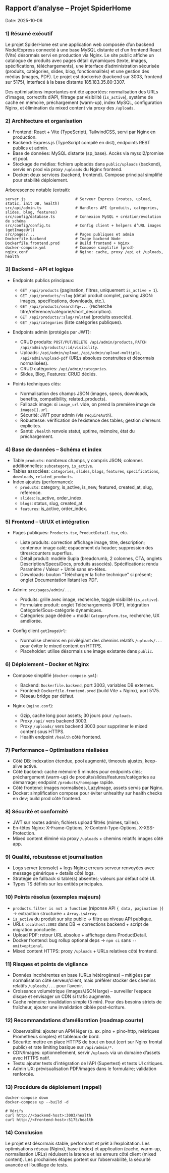 ## Rapport d’analyse – Projet SpiderHome

Date: 2025-10-06

### 1) Résumé exécutif

Le projet SpiderHome est une application web composée d’un backend Node/Express connecté à une base MySQL distante et d’un frontend React (Vite) désormais servi en production via Nginx. Le site public affiche un catalogue de produits avec pages détail dynamiques (texte, images, spécifications, téléchargements), une interface d’administration sécurisée (produits, catégories, slides, blog, fonctionnalités) et une gestion des médias (images, PDF). Le projet est dockerisé (backend sur 3003, frontend sur 5175), interfacé à la base distante 185.183.35.80:3307.

Des optimisations importantes ont été apportées: normalisation des URLs d’images, correctifs d’API, filtrage par visibilité (`is_active`), système de cache en mémoire, préchargement (warm-up), index MySQL, configuration Nginx, et élimination du mixed content via proxy des `/uploads`.

### 2) Architecture et organisation

- Frontend: React + Vite (TypeScript), TailwindCSS, servi par Nginx en production.
- Backend: Express.js (TypeScript compilé en dist), endpoints REST publics et admin.
- Base de données: MySQL distante (sp_base). Accès via mysql2/promise et pool.
- Stockage de médias: fichiers uploadés dans `public/uploads` (backend), servis en prod via proxy `/uploads` du Nginx frontend.
- Docker: deux services (backend, frontend). Compose principal simplifié pour stabilité déploiement.

Arborescence notable (extrait):

```
server.js                      # Serveur Express (routes, upload, static, init DB, health)
src/api/admin.ts               # Handlers API (produits, catégories, slides, blog, features)
src/config/database.ts         # Connexion MySQL + création/évolution de schéma
src/config/config.ts           # Config client + helpers d’URL images (getImageUrl)
src/pages/...                  # Pages publiques et admin
Dockerfile.backend             # Image backend Node
Dockerfile.frontend.prod       # Build frontend + Nginx
docker-compose.yml             # Compose simplifié (prod)
nginx.conf                     # Nginx: cache, proxy /api et /uploads, health
```

### 3) Backend – API et logique

- Endpoints publics principaux:
  - `GET /api/products` (pagination, filtres, uniquement `is_active = 1`).
  - `GET /api/products/:slug` (détail produit complet, parsing JSON: images, specifications, downloads, etc.).
  - `GET /api/products/search?q=...` (recherche titre/référence/catégorie/short_description).
  - `GET /api/products/:slug/related` (produits associés).
  - `GET /api/categories` (liste catégories publiques).

- Endpoints admin (protégés par JWT):
  - CRUD produits: `POST/PUT/DELETE /api/admin/products`, `PATCH /api/admin/products/:id/visibility`.
  - Uploads: `/api/admin/upload`, `/api/admin/upload-multiple`, `/api/admin/upload-pdf` (URLs absolues construites et désormais normalisées).
  - CRUD catégories: `/api/admin/categories`.
  - Slides, Blog, Features: CRUD dédiés.

- Points techniques clés:
  - Normalisation des champs JSON (images, specs, downloads, benefits, compatibility, related_products).
  - Fallback image: si `image_url` vide, on prend la première image de `images[].url`.
  - Sécurité: JWT pour admin (via `requireAuth`).
  - Robustesse: vérification de l’existence des tables; gestion d’erreurs explicites.
  - Santé: `/health` renvoie statut, uptime, mémoire, état du préchargement.

### 4) Base de données – Schéma et index

- Table `products`: nombreux champs, y compris JSON; colonnes additionnelles: `subcategory`, `is_active`.
- Tables associées: `categories`, `slides`, `blogs`, `features`, `specifications`, `downloads`, `related_products`.
- Index ajoutés (performance):
  - `products`: category, is_active, is_new, featured, created_at, slug, reference.
  - `slides`: is_active, order_index.
  - `blogs`: status, slug, created_at.
  - `features`: is_active, order_index.

### 5) Frontend – UI/UX et intégration

- Pages publiques: `Products.tsx`, `ProductDetail.tsx`, etc.
  - Liste produits: correction affichage image, titre, description; conteneur image calé; espacement du header; suppression des titres/counters superflus.
  - Détail produit: modèle Supla (breadcrumb, 2 colonnes, CTA, onglets Description/Specs/Docs, produits associés). Spécifications: rendu Paramètre / Valeur + Unité sans en-têtes.
  - Downloads: bouton “Télécharger la fiche technique” si présent; onglet Documentation listant les PDF.

- Admin: `src/pages/admin/...`
  - Produits: grille avec image, recherche, toggle visibilité (`is_active`).
  - Formulaire produit: onglet Téléchargements (PDF), intégration Catégorie/Sous-catégorie dynamiques.
  - Catégories: page dédiée + modal `CategoryForm.tsx`, recherche, UX améliorée.

- Config client `getImageUrl`:
  - Normalise chemins en privilégiant des chemins relatifs `/uploads/...` pour éviter le mixed content en HTTPS.
  - Placeholder: utilise désormais une image existante dans `public`.

### 6) Déploiement – Docker et Nginx

- Compose simplifié (`docker-compose.yml`):
  - Backend: `Dockerfile.backend`, port 3003, variables DB externes.
  - Frontend: `Dockerfile.frontend.prod` (build Vite + Nginx), port 5175.
  - Réseau bridge par défaut.

- Nginx (`nginx.conf`):
  - Gzip, cache long pour assets; 30 jours pour `/uploads`.
  - Proxy `/api/` vers backend 3003.
  - Proxy `/uploads/` vers backend 3003 pour supprimer le mixed content sous HTTPS.
  - Health endpoint `/health` côté frontend.

### 7) Performance – Optimisations réalisées

- Côté DB: indexation étendue, pool augmenté, timeouts ajustés, keep-alive activé.
- Côté backend: cache mémoire 5 minutes pour endpoints clés; préchargement (warm-up) de produits/slides/features/catégories au démarrage; endpoint `/products/homepage` rapide.
- Côté frontend: images normalisées, LazyImage, assets servis par Nginx.
- Docker: simplification compose pour éviter unhealthy sur health checks en dev; build prod côté frontend.

### 8) Sécurité et conformité

- JWT sur routes admin; fichiers upload filtrés (mimes, tailles).
- En-têtes Nginx: X-Frame-Options, X-Content-Type-Options, X-XSS-Protection.
- Mixed content éliminé via proxy `/uploads` + chemins relatifs images côté app.

### 9) Qualité, robustesse et journalisation

- Logs server (console) + logs Nginx; erreurs serveur renvoyées avec message générique + details côté logs.
- Stratégie de fallback si table(s) absentes; valeurs par défaut côté UI.
- Types TS définis sur les entités principales.

### 10) Points résolus (exemples majeurs)

- `products.filter is not a function` (réponse API `{ data, pagination }`) -> extraction structurée + `Array.isArray`.
- `is_active` du produit sur site public -> filtre au niveau API publique.
- URLs `localhost:3002` dans DB -> corrections backend + script de migration ponctuelle.
- Upload PDF: retour URL absolue + affichage dans ProductDetail.
- Docker frontend: bug rollup optional deps -> `npm ci` sans `--omit=optional`.
- Mixed content HTTPS: proxy `/uploads` + URLs relatives côté frontend.

### 11) Risques et points de vigilance

- Données incohérentes en base (URLs hétérogènes) – mitigées par normalisation côté serveur/client, mais préférer stocker des chemins relatifs `/uploads/...` pour l’avenir.
- Croissance volumétrique (images/JSON large) – surveiller l’espace disque et envisager un CDN si trafic augmente.
- Cache mémoire: invalidation simple (5 min). Pour des besoins stricts de fraîcheur, ajouter une invalidation ciblée post-écriture.

### 12) Recommandations d’amélioration (roadmap courte)

- Observabilité: ajouter un APM léger (p. ex. pino + pino-http, métriques Prometheus simples) et tableaux de bord.
- Sécurité: mettre en place HTTPS de bout en bout (cert sur Nginx frontal public) et rate limiting basique sur `/api/admin/*`.
- CDN/Images: optionnellement, servir `/uploads` via un domaine d’assets avec HTTPS natif.
- Tests: ajouter tests d’intégration de l’API (Supertest) et tests UI critiques.
- Admin UX: prévisualisation PDF/images dans le formulaire; validation renforcée.

### 13) Procédure de déploiement (rappel)

```
docker-compose down
docker-compose up --build -d

# Vérifs
curl http://<backend-host>:3003/health
curl http://<frontend-host>:5175/health
```

### 14) Conclusion

Le projet est désormais stable, performant et prêt à l’exploitation. Les optimisations réseau (Nginx), base (index) et application (cache, warm-up, normalisation URLs) réduisent la latence et les erreurs côté client (mixed content). Les prochaines étapes portent sur l’observabilité, la sécurité avancée et l’outillage de tests.


